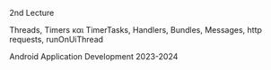 2nd Lecture

Threads, Timers και TimerTasks, Handlers, Bundles, Messages, http requests, runOnUiThread

Android Application Development 2023-2024
